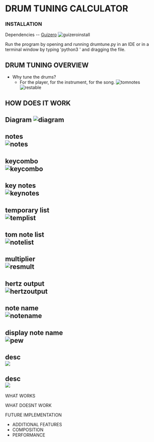 # DRUM TUNING CALCULATOR

### INSTALLATION

Dependencies -- [Guizero](https://lawsie.github.io/guizero/)
![guizeroinstall](/images/guizeroinstall.png)

Run the program by opening and running drumtune.py in an IDE or in a terminal window by typing 'python3 ' and dragging the file.

## DRUM TUNING OVERVIEW
- Why tune the drums?
  - For the player, for the instrument, for the song.
![tomnotes](/images/tomsizenotes.png)
![restable](/images/restable.png)



## HOW DOES IT WORK
Diagram
![diagram](/images/diagram.png)<br/>
---
notes <br/>
![notes](/images/notes.png)<br/>
---
keycombo <br/>
![keycombo](/images/keycombo.png)<br/>
---
key notes <br/>
![keynotes](/images/keynotes.png)<br/>
---
temporary list <br/>
![templist](/images/templist.png)<br/>
---
tom note list <br/>
![notelist](/images/notelist.png)<br/>
---
multiplier <br/>
![resmult](/images/resmult.png)<br/>
---
hertz output <br/>
![hertzoutput](/images/hertzoutput.png)<br/>
---
note name <br/>
![notename](/images/notename.png)<br/>
---
display note name <br/>
![pew](/images/pew.png)<br/>
---
desc <br/>
![](/images/.png)<br/>
---
desc <br/>
![](/images/.png)<br/>
---

WHAT WORKS

WHAT DOESNT WORK

FUTURE IMPLEMENTATION
- ADDITIONAL FEATURES
- COMPOSITION
- PERFORMANCE
